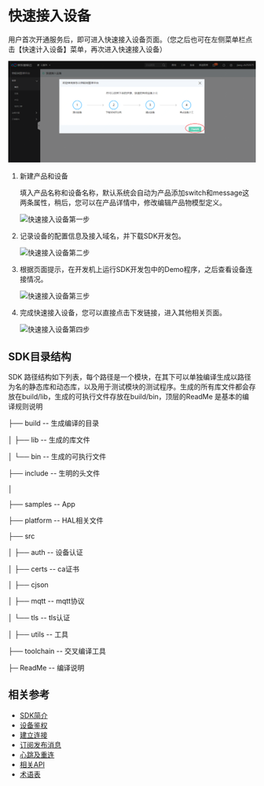 # 快速接入设备

用户首次开通服务后，即可进入快速接入设备页面。（您之后也可在左侧菜单栏点击【快速计入设备】菜单，再次进入快速接入设备）

   ![快速接入设备首页](../../../../image/IoT/IoT-DeviceSDK/easylink0.png)

1. 新建产品和设备

   填入产品名称和设备名称，默认系统会自动为产品添加switch和message这两条属性，稍后，您可以在产品详情中，修改编辑产品物模型定义。

      ![快速接入设备第一步](../../../../image/IoT/IoT-DeviceSDK/easylink1.png)

2. 记录设备的配置信息及接入域名，并下载SDK开发包。

   ![快速接入设备第二步](../../../../image/IoT/IoT-DeviceSDK/easylink2.png)

3. 根据页面提示，在开发机上运行SDK开发包中的Demo程序，之后查看设备连接情况。

   ![快速接入设备第三步](../../../../image/IoT/IoT-DeviceSDK/easylink3.png)

4. 完成快速接入设备，您可以直接点击下发链接，进入其他相关页面。

   ![快速接入设备第四步](../../../../image/IoT/IoT-DeviceSDK/easylink4.png)

## SDK目录结构

SDK 路径结构如下列表，每个路径是一个模块，在其下可以单独编译生成以路径为名的静态库和动态库，以及用于测试模块的测试程序。生成的所有库文件都会存放在build/lib，生成的可执行文件存放在build/bin，顶层的ReadMe 是基本的编译规则说明

 

├── build                        --  生成编译的目录	

│   ├── lib                      --  生成的库文件

│   └── bin                      --  生成的可执行文件

├── include                    -- 生明的头文件

│   

├── samples                   -- App 

├── platform                  -- HAL相关文件

├── src        

│   ├── auth                   -- 设备认证

│   ├── certs                   -- ca证书

│   ├── cjson           

│   ├── mqtt                   -- mqtt协议

│   └── tls                     -- tls认证

│   ├── utils                   -- 工具

├── toolchain                 -- 交叉编译工具

├─ ReadMe                    -- 编译说明     


## 相关参考

- [SDK简介](../Developer-Guide-Device/Introduction.md)
- [设备鉴权](../Developer-Guide-Device/AuthenticateDevices.md)
- [建立连接](../Developer-Guide-Device/EstablishConnection.md)
- [订阅发布消息](../Developer-Guide-Device/SubPub.md)
- [心跳及重连](../Developer-Guide-Device/HeartBeat-Reconnection.md)
- [相关API](../Developer-Guide-Device/API.md)
- [术语表](../Developer-Guide-Device/Glossary.md)
